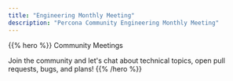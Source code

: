 ```yaml
---
title: "Engineering Monthly Meeting"
description: "Percona Community Engineering Monthly Meeting"
---
```


{{% hero %}}
Community Meetings

Join the community and let's chat about technical topics, open pull requests, bugs, and plans!
{{% /hero %}}
